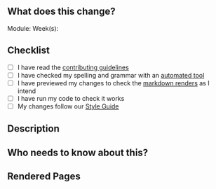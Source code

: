 ## What does this change?

Module:
Week(s):

## Checklist

- [ ] I have read the [contributing guidelines](https://syllabus.codeyourfuture.io/contributing/overview)
- [ ] I have checked my spelling and grammar with an [automated tool](https://www.grammarly.com/grammar-check)
- [ ] I have previewed my changes to check the [markdown renders](https://docs.github.com/en/get-started/writing-on-github/getting-started-with-writing-and-formatting-on-github/basic-writing-and-formatting-syntax) as I intend
- [ ] I have run my code to check it works
- [ ] My changes follow our [Style Guide](https://syllabus.codeyourfuture.io/guides/code-style-guide)

## Description

<!-- Add a description of what your PR changes here -->

## Who needs to know about this?

<!-- Tag anyone who might want to be notified about this PR -->

## Rendered Pages

<!-- Leave this area and below blank. A github bot will render your changed github files for you here. -->
